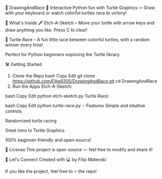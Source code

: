 🎨 DrawingAndRace 🐢
Interactive Python fun with Turtle Graphics — Draw with your keyboard or watch colorful turtles race to victory!


🚀 What's Inside
🖍️ Etch-A-Sketch – Move your turtle with arrow keys and draw anything you like. Press C to clear!

🏁 Turtle Race – A fun little race between colorful turtles, with a random winner every time!

Perfect for Python beginners exploring the Turtle library.

🛠️ Getting Started
1. Clone the Repo
bash
Copy
Edit
git clone https://github.com/Filip9205/DrawingAndRace.git
cd DrawingAndRace
2. Run the Apps
Etch-A-Sketch:

bash
Copy
Edit
python etch-sketch.py
Turtle Race:

bash
Copy
Edit
python turtle-race.py
💡 Features
Simple and intuitive controls

Randomized turtle racing

Great intro to Turtle Graphics

100% beginner-friendly and open-source!

📄 License This project is open source — feel free to modify and share it!

👋 Let's Connect Created with 💻 by Filip Matevski

If you like the project, feel free to ⭐️ the repo!
